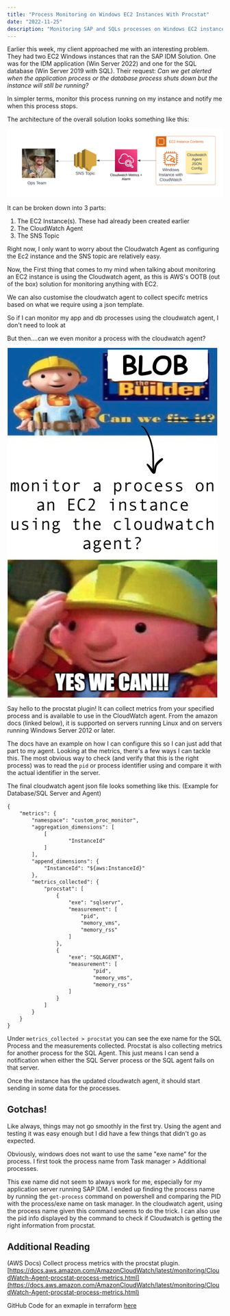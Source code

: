 ```yaml
---
title: "Process Monitoring on Windows EC2 Instances With Procstat"
date: "2022-11-25"
description: "Monitoring SAP and SQLs processes on Windows EC2 instances using the procstat plugin and the cloudwatch agent."
---
```


Earlier this week, my client approached me with an interesting problem. They had two EC2 Windows instances that ran the SAP IDM Solution. One was for the IDM application (Win Server 2022) and one for the SQL database (Win Server 2019 with SQL). Their request: *Can we get alerted when the application process or the database process shuts down but the instance will still be running?*

In simpler terms, monitor this process running on my instance and notify me when this process stops.

The architecture of the overall solution looks something like this:

![architecture diagram](./architecture.png)

It can be broken down into 3 parts:

1. The EC2 Instance(s). These had already been created earlier
2. The CloudWatch Agent
3. The SNS Topic

Right now, I only want to worry about the Cloudwatch Agent as configuring the Ec2 instance and the SNS topic are relatively easy.

Now, the First thing that comes to my mind when talking about monitoring an EC2 instance is using the Cloudwatch agent, as this is AWS's OOTB (out of the box) solution for monitoring anything with EC2.

We can also customise the cloudwatch agent to collect specifc metrics based on what we require using a json template.

So if I can monitor my app and db processes using the cloudwatch agent, I don't need to look at

But then....can we even monitor a process with the cloudwatch agent?

![Can we monitor it?](./can-we-monitor-it.png)

Say hello to the procstat plugin! It can collect metrics from your specified process and is available to use in the CloudWatch agent. From the amazon docs (linked below), it is supported on servers running Linux and on servers running Windows Server 2012 or later.

The docs have an example on how I can configure this so I can just add that part to my agent. Looking at the metrics, there's a few ways I can tackle this. The most obvious way to check (and verify that this is the right process) was to read the `pid` or process identifier using and compare it with the actual identifier in the server.

The final cloudwatch agent json file looks something like this. (Example for Database/SQL Server and Agent)

```{json}
{
    "metrics": {
        "namespace": "custom_proc_monitor",
        "aggregation_dimensions": [
            [
                    "InstanceId"
            ]
        ],
        "append_dimensions": {
            "InstanceId": "${aws:InstanceId}"
        },
        "metrics_collected": {
            "procstat": [
                {
                    "exe": "sqlservr",
                    "measurement": [
                        "pid",
                        "memory_vms",
                        "memory_rss"
                    ]
                },
                {
                    "exe": "SQLAGENT",
                    "measurement": [
                            "pid",
                            "memory_vms",
                            "memory_rss"
                    ]
                }
            ]
        }
    }
}
```

Under `metrics_collected > procstat` you can see the exe name for the SQL Process and the measurements collected. Procstat is also collecting metrics for another process for the SQL Agent. This just means I can send a notification when either the SQL Server process or the SQL agent fails on that server.

Once the instance has the updated cloudwatch agent, it should start sending in some data for the processes.

## Gotchas!

Like always, things may not go smoothly in the first try. Using the agent and testing it was easy enough but I did have a few things that didn't go as expected.

Obviously, windows does not want to use the same "exe name" for the process. I first took the process name from Task manager > Additional processes.

This exe name did not seem to always work for me, especially for my application server running SAP IDM. I ended up finding the process name by running the `get-process` command on powershell and comparing the PID with the process/exe name on task manager. In the cloudwatch agent, using the process name given this command seems to do the trick. I can also use the pid info displayed by the command to check if Cloudwatch is getting the right information from procstat.

## Additional Reading

(AWS Docs) Collect process metrics with the procstat plugin. [https://docs.aws.amazon.com/AmazonCloudWatch/latest/monitoring/CloudWatch-Agent-procstat-process-metrics.html](https://docs.aws.amazon.com/AmazonCloudWatch/latest/monitoring/CloudWatch-Agent-procstat-process-metrics.html)

GitHub Code for an exmaple in terraform [here](https://github.com/RubberDuckDestroyer/windows-process-monitoring-aws-terraform)
